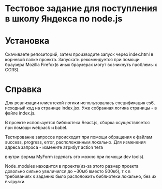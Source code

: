 # Тестовое задание для поступления в школу Яндекса по node.js
# Установка
Cкачиваете репозиторий, затем производите запуск через index.html в корневой папке проекта.
Запускать рекомендуется при помощи браузера Mozilla Firefox(в иных браузерах могут возникнуть проблемы с CORS).

# Справка
Для реализации клиентской логики использовалась спецификация es6, исходный код на странице index.jsx. Уже собранная логика страницы - в файле index.js.

В проекте используется библиотека React.js, сборка осуществляется при помощи webpack и babel.

Тестирование запросов происходит при помощи обращения к файлам success, progress, error, расположенным локально. Для изменения адреса запроса - измените атрибут action тега <form> внутри формы MyForm (сделать это можно при помощи dev tools).

Node_modules находится в проекте(из-за этого размер проекта довольно сильно увеличился до ~30мб вместо 900кб), т.к в требованиях к заданию было расположить библиотеки локально, без их выгрузки.

